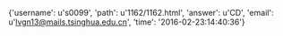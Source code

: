 {'username': u's0099', 'path': u'1162/1162.html', 'answer': u'CD', 'email': u'lvgn13@mails.tsinghua.edu.cn', 'time': '2016-02-23:14:40:36'}